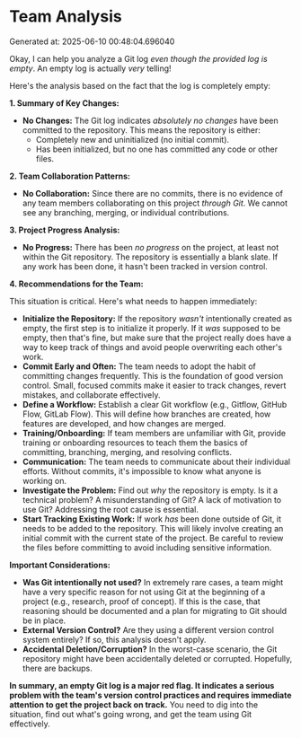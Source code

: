 # Team Analysis
Generated at: 2025-06-10 00:48:04.696040

Okay, I can help you analyze a Git log *even though the provided log is empty*.  An empty log is actually *very* telling!

Here's the analysis based on the fact that the log is completely empty:

**1. Summary of Key Changes:**

*   **No Changes:**  The Git log indicates *absolutely no changes* have been committed to the repository.  This means the repository is either:
    *   Completely new and uninitialized (no initial commit).
    *   Has been initialized, but no one has committed any code or other files.

**2. Team Collaboration Patterns:**

*   **No Collaboration:** Since there are no commits, there is no evidence of any team members collaborating on this project *through Git*. We cannot see any branching, merging, or individual contributions.

**3. Project Progress Analysis:**

*   **No Progress:**  There has been *no progress* on the project, at least not within the Git repository.  The repository is essentially a blank slate.  If any work has been done, it hasn't been tracked in version control.

**4. Recommendations for the Team:**

This situation is critical.  Here's what needs to happen immediately:

*   **Initialize the Repository:** If the repository *wasn't* intentionally created as empty, the first step is to initialize it properly. If it *was* supposed to be empty, then that's fine, but make sure that the project really does have a way to keep track of things and avoid people overwriting each other's work.
*   **Commit Early and Often:**  The team needs to adopt the habit of committing changes frequently.  This is the foundation of good version control. Small, focused commits make it easier to track changes, revert mistakes, and collaborate effectively.
*   **Define a Workflow:**  Establish a clear Git workflow (e.g., Gitflow, GitHub Flow, GitLab Flow). This will define how branches are created, how features are developed, and how changes are merged.
*   **Training/Onboarding:**  If team members are unfamiliar with Git, provide training or onboarding resources to teach them the basics of committing, branching, merging, and resolving conflicts.
*   **Communication:**  The team needs to communicate about their individual efforts. Without commits, it's impossible to know what anyone is working on.
*   **Investigate the Problem:** Find out *why* the repository is empty. Is it a technical problem? A misunderstanding of Git?  A lack of motivation to use Git?  Addressing the root cause is essential.
*   **Start Tracking Existing Work:** If work *has* been done outside of Git, it needs to be added to the repository.  This will likely involve creating an initial commit with the current state of the project.  Be careful to review the files before committing to avoid including sensitive information.

**Important Considerations:**

*   **Was Git intentionally not used?** In extremely rare cases, a team might have a very specific reason for not using Git at the beginning of a project (e.g., research, proof of concept). If this is the case, that reasoning should be documented and a plan for migrating to Git should be in place.
*   **External Version Control?** Are they using a different version control system entirely? If so, this analysis doesn't apply.
*   **Accidental Deletion/Corruption?**  In the worst-case scenario, the Git repository might have been accidentally deleted or corrupted.  Hopefully, there are backups.

**In summary, an empty Git log is a major red flag. It indicates a serious problem with the team's version control practices and requires immediate attention to get the project back on track.**  You need to dig into the situation, find out what's going wrong, and get the team using Git effectively.
